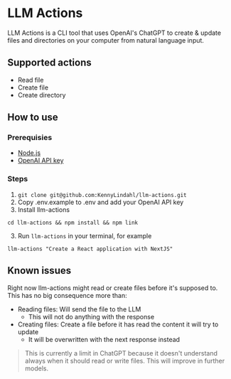 # LLM Actions

LLM Actions is a CLI tool that uses OpenAI's ChatGPT to create & update files and directories on your computer from natural language input.

## Supported actions

- Read file
- Create file
- Create directory

## How to use

### Prerequisies

- [Node.js](https://nodejs.org/en/)
- [OpenAI API key](https://platform.openai.com/docs/quickstart)

### Steps

1. `git clone git@github.com:KennyLindahl/llm-actions.git`
2. Copy .env.example to .env and add your OpenAI API key
3. Install llm-actions

```
cd llm-actions && npm install && npm link
```

3. Run `llm-actions` in your terminal, for example

```
llm-actions "Create a React application with NextJS"
```

## Known issues

Right now llm-actions might read or create files before it's supposed to.
This has no big consequence more than:

- Reading files: Will send the file to the LLM
  - This will not do anything with the response
- Creating files: Create a file before it has read the content it will try to update
  - It will be overwritten with the next response instead

> This is currently a limit in ChatGPT because it doesn't understand always when it should read or write files. This will improve in further models.

